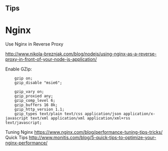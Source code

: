 ## Tips

# Nginx

Use Nginx in Reverse Proxy

http://www.nikola-breznjak.com/blog/nodejs/using-nginx-as-a-reverse-proxy-in-front-of-your-node-js-application/

Enable GZip:

```
	gzip on;
	gzip_disable "msie6";

	gzip_vary on;
	gzip_proxied any;
	gzip_comp_level 6;
	gzip_buffers 16 8k;
	gzip_http_version 1.1;
	gzip_types text/plain text/css application/json application/x-javascript text/xml application/xml application/xml+rss text/javascript;
```

Tuning Nginx https://www.nginx.com/blog/performance-tuning-tips-tricks/
Quick Tips http://www.monitis.com/blog/5-quick-tips-to-optimize-your-nginx-performance/
